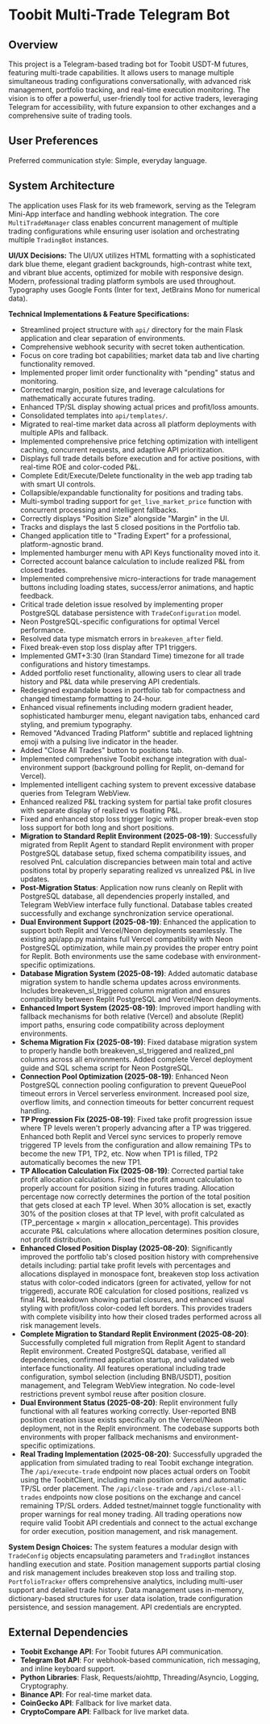 # Toobit Multi-Trade Telegram Bot

## Overview
This project is a Telegram-based trading bot for Toobit USDT-M futures, featuring multi-trade capabilities. It allows users to manage multiple simultaneous trading configurations conversationally, with advanced risk management, portfolio tracking, and real-time execution monitoring. The vision is to offer a powerful, user-friendly tool for active traders, leveraging Telegram for accessibility, with future expansion to other exchanges and a comprehensive suite of trading tools.

## User Preferences
Preferred communication style: Simple, everyday language.

## System Architecture
The application uses Flask for its web framework, serving as the Telegram Mini-App interface and handling webhook integration. The core `MultiTradeManager` class enables concurrent management of multiple trading configurations while ensuring user isolation and orchestrating multiple `TradingBot` instances.

**UI/UX Decisions:**
The UI/UX utilizes HTML formatting with a sophisticated dark blue theme, elegant gradient backgrounds, high-contrast white text, and vibrant blue accents, optimized for mobile with responsive design. Modern, professional trading platform symbols are used throughout. Typography uses Google Fonts (Inter for text, JetBrains Mono for numerical data).

**Technical Implementations & Feature Specifications:**
- Streamlined project structure with `api/` directory for the main Flask application and clear separation of environments.
- Comprehensive webhook security with secret token authentication.
- Focus on core trading bot capabilities; market data tab and live charting functionality removed.
- Implemented proper limit order functionality with "pending" status and monitoring.
- Corrected margin, position size, and leverage calculations for mathematically accurate futures trading.
- Enhanced TP/SL display showing actual prices and profit/loss amounts.
- Consolidated templates into `api/templates/`.
- Migrated to real-time market data across all platform deployments with multiple APIs and fallback.
- Implemented comprehensive price fetching optimization with intelligent caching, concurrent requests, and adaptive API prioritization.
- Displays full trade details before execution and for active positions, with real-time ROE and color-coded P&L.
- Complete Edit/Execute/Delete functionality in the web app trading tab with smart UI controls.
- Collapsible/expandable functionality for positions and trading tabs.
- Multi-symbol trading support for `get_live_market_price` function with concurrent processing and intelligent fallbacks.
- Correctly displays "Position Size" alongside "Margin" in the UI.
- Tracks and displays the last 5 closed positions in the Portfolio tab.
- Changed application title to "Trading Expert" for a professional, platform-agnostic brand.
- Implemented hamburger menu with API Keys functionality moved into it.
- Corrected account balance calculation to include realized P&L from closed trades.
- Implemented comprehensive micro-interactions for trade management buttons including loading states, success/error animations, and haptic feedback.
- Critical trade deletion issue resolved by implementing proper PostgreSQL database persistence with `TradeConfiguration` model.
- Neon PostgreSQL-specific configurations for optimal Vercel performance.
- Resolved data type mismatch errors in `breakeven_after` field.
- Fixed break-even stop loss display after TP1 triggers.
- Implemented GMT+3:30 (Iran Standard Time) timezone for all trade configurations and history timestamps.
- Added portfolio reset functionality, allowing users to clear all trade history and P&L data while preserving API credentials.
- Redesigned expandable boxes in portfolio tab for compactness and changed timestamp formatting to 24-hour.
- Enhanced visual refinements including modern gradient header, sophisticated hamburger menu, elegant navigation tabs, enhanced card styling, and premium typography.
- Removed "Advanced Trading Platform" subtitle and replaced lightning emoji with a pulsing live indicator in the header.
- Added "Close All Trades" button to positions tab.
- Implemented comprehensive Toobit exchange integration with dual-environment support (background polling for Replit, on-demand for Vercel).
- Implemented intelligent caching system to prevent excessive database queries from Telegram WebView.
- Enhanced realized P&L tracking system for partial take profit closures with separate display of realized vs floating P&L.
- Fixed and enhanced stop loss trigger logic with proper break-even stop loss support for both long and short positions.
- **Migration to Standard Replit Environment (2025-08-19)**: Successfully migrated from Replit Agent to standard Replit environment with proper PostgreSQL database setup, fixed schema compatibility issues, and resolved PnL calculation discrepancies between main total and active positions total by properly separating realized vs unrealized P&L in live updates.
- **Post-Migration Status**: Application now runs cleanly on Replit with PostgreSQL database, all dependencies properly installed, and Telegram WebView interface fully functional. Database tables created successfully and exchange synchronization service operational.
- **Dual Environment Support (2025-08-19)**: Enhanced the application to support both Replit and Vercel/Neon deployments seamlessly. The existing api/app.py maintains full Vercel compatibility with Neon PostgreSQL optimization, while main.py provides the proper entry point for Replit. Both environments use the same codebase with environment-specific optimizations.
- **Database Migration System (2025-08-19)**: Added automatic database migration system to handle schema updates across environments. Includes breakeven_sl_triggered column migration and ensures compatibility between Replit PostgreSQL and Vercel/Neon deployments.
- **Enhanced Import System (2025-08-19)**: Improved import handling with fallback mechanisms for both relative (Vercel) and absolute (Replit) import paths, ensuring code compatibility across deployment environments.
- **Schema Migration Fix (2025-08-19)**: Fixed database migration system to properly handle both breakeven_sl_triggered and realized_pnl columns across all environments. Added complete Vercel deployment guide and SQL schema script for Neon PostgreSQL.
- **Connection Pool Optimization (2025-08-19)**: Enhanced Neon PostgreSQL connection pooling configuration to prevent QueuePool timeout errors in Vercel serverless environment. Increased pool size, overflow limits, and connection timeouts for better concurrent request handling.
- **TP Progression Fix (2025-08-19)**: Fixed take profit progression issue where TP levels weren't properly advancing after a TP was triggered. Enhanced both Replit and Vercel sync services to properly remove triggered TP levels from the configuration and allow remaining TPs to become the new TP1, TP2, etc. Now when TP1 is filled, TP2 automatically becomes the new TP1.
- **TP Allocation Calculation Fix (2025-08-19)**: Corrected partial take profit allocation calculations. Fixed the profit amount calculation to properly account for position sizing in futures trading. Allocation percentage now correctly determines the portion of the total position that gets closed at each TP level. When 30% allocation is set, exactly 30% of the position closes at that TP level, with profit calculated as (TP_percentage × margin × allocation_percentage). This provides accurate P&L calculations where allocation determines position closure, not profit distribution.
- **Enhanced Closed Position Display (2025-08-20)**: Significantly improved the portfolio tab's closed position history with comprehensive details including: partial take profit levels with percentages and allocations displayed in monospace font, breakeven stop loss activation status with color-coded indicators (green for activated, yellow for not triggered), accurate ROE calculation for closed positions, realized vs final P&L breakdown showing partial closures, and enhanced visual styling with profit/loss color-coded left borders. This provides traders with complete visibility into how their closed trades performed across all risk management levels.
- **Complete Migration to Standard Replit Environment (2025-08-20)**: Successfully completed full migration from Replit Agent to standard Replit environment. Created PostgreSQL database, verified all dependencies, confirmed application startup, and validated web interface functionality. All features operational including trade configuration, symbol selection (including BNB/USDT), position management, and Telegram WebView integration. No code-level restrictions prevent symbol reuse after position closure.
- **Dual Environment Status (2025-08-20)**: Replit environment fully functional with all features working correctly. User-reported BNB position creation issue exists specifically on the Vercel/Neon deployment, not in the Replit environment. The codebase supports both environments with proper fallback mechanisms and environment-specific optimizations.
- **Real Trading Implementation (2025-08-20)**: Successfully upgraded the application from simulated trading to real Toobit exchange integration. The `/api/execute-trade` endpoint now places actual orders on Toobit using the ToobitClient, including main position orders and automatic TP/SL order placement. The `/api/close-trade` and `/api/close-all-trades` endpoints now close positions on the exchange and cancel remaining TP/SL orders. Added testnet/mainnet toggle functionality with proper warnings for real money trading. All trading operations now require valid Toobit API credentials and connect to the actual exchange for order execution, position management, and risk management.

**System Design Choices:**
The system features a modular design with `TradeConfig` objects encapsulating parameters and `TradingBot` instances handling execution and state. Position management supports partial closing and risk management includes breakeven stop loss and trailing stop. `PortfolioTracker` offers comprehensive analytics, including multi-user support and detailed trade history. Data management uses in-memory, dictionary-based structures for user data isolation, trade configuration persistence, and session management. API credentials are encrypted.

## External Dependencies
- **Toobit Exchange API**: For Toobit futures API communication.
- **Telegram Bot API**: For webhook-based communication, rich messaging, and inline keyboard support.
- **Python Libraries**: Flask, Requests/aiohttp, Threading/Asyncio, Logging, Cryptography.
- **Binance API**: For real-time market data.
- **CoinGecko API**: Fallback for live market data.
- **CryptoCompare API**: Fallback for live market data.